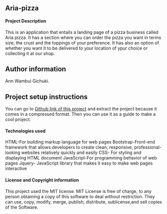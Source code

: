 ## Aria-pizza
#### Project Description
This is an application that entails a landing page of a pizza business called Aria pizza. It has a section where you can order the pizza you want in terms size, the crust and the toppings of your preference. It has also an option of whether you want it to be delivered to your location of ypur choice or collecting it at our shop.
## Author information
Ann Wambui Gichuki.
## Project setup instructions
You can go to [Github link of this project](https://github.com/Anngichuki/Aria-pizza) and extract the project because it comes in a compressed format. Then you can use it as a guide to make a cool project.
#### Technologies used
HTML-For building markup language for web pages
Bootstrap-Front-end framework that allows developers to create clean, responsive, professional-looking websites relatively quickly and easily
CSS- For styling and displaying HTML document 
JavaScript-For programming behavior of web pages
Jquery- JavaScript library that makes it easy to make web pages interactive
#### License and Copyright information
This project used the MIT license. MIT License is free of charge, to any person obtaining a copy of this software to deal without restriction. They can use, copy, modify, merge, publish, distribute, sublicense,and sell copies of the Software.

